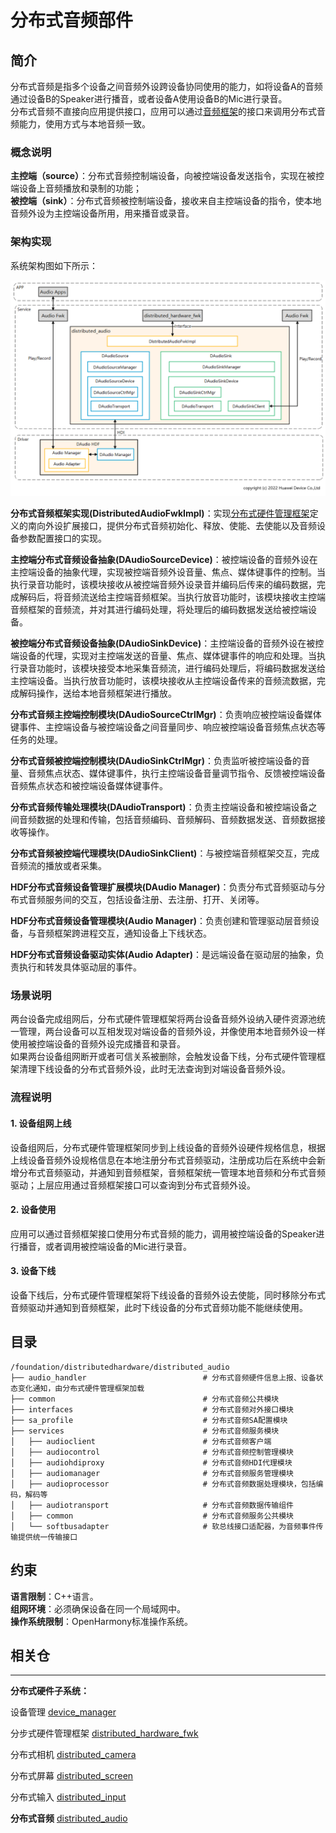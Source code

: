 # **分布式音频部件**

## **简介**

分布式音频是指多个设备之间音频外设跨设备协同使用的能力，如将设备A的音频通过设备B的Speaker进行播音，或者设备A使用设备B的Mic进行录音。  
分布式音频不直接向应用提供接口，应用可以通过[音频框架](https://gitee.com/openharmony/multimedia_audio_framework)的接口来调用分布式音频能力，使用方式与本地音频一致。

### **概念说明**
**主控端（source）**：分布式音频控制端设备，向被控端设备发送指令，实现在被控端设备上音频播放和录制的功能；  
**被控端（sink）**：分布式音频被控制端设备，接收来自主控端设备的指令，使本地音频外设为主控端设备所用，用来播音或录音。

### **架构实现**

系统架构图如下所示：

![](figures/distributedaudio_arch.png)

**分布式音频框架实现(DistributedAudioFwkImpl)**：实现[分布式硬件管理框架](https://gitee.com/openharmony/distributedhardware_distributed_hardware_fwk)定义的南向外设扩展接口，提供分布式音频初始化、释放、使能、去使能以及音频设备参数配置接口的实现。

**主控端分布式音频设备抽象(DAudioSourceDevice)**：被控端设备的音频外设在主控端设备的抽象代理，实现被控端音频外设音量、焦点、媒体键事件的控制。当执行录音功能时，该模块接收从被控端音频外设录音并编码后传来的编码数据，完成解码后，将音频流送给主控端音频框架。当执行放音功能时，该模块接收主控端音频框架的音频流，并对其进行编码处理，将处理后的编码数据发送给被控端设备。

**被控端分布式音频设备抽象(DAudioSinkDevice)**：主控端设备的音频外设在被控端设备的代理，实现对主控端发送的音量、焦点、媒体键事件的响应和处理。当执行录音功能时，该模块接受本地采集音频流，进行编码处理后，将编码数据发送给主控端设备。当执行放音功能时，该模块接收从主控端设备传来的音频流数据，完成解码操作，送给本地音频框架进行播放。

**分布式音频主控端控制模块(DAudioSourceCtrlMgr)**：负责响应被控端设备媒体键事件、主控端设备与被控端设备之间音量同步、响应被控端设备音频焦点状态等任务的处理。

**分布式音频被控端控制模块(DAudioSinkCtrlMgr)**：负责监听被控端设备的音量、音频焦点状态、媒体键事件，执行主控端设备音量调节指令、反馈被控端设备音频焦点状态和被控端设备媒体键事件。

**分布式音频传输处理模块(DAudioTransport)**：负责主控端设备和被控端设备之间音频数据的处理和传输，包括音频编码、音频解码、音频数据发送、音频数据接收等操作。

**分布式音频被控端代理模块(DAudioSinkClient)**：与被控端音频框架交互，完成音频流的播放或者采集。

**HDF分布式音频设备管理扩展模块(DAudio Manager)**：负责分布式音频驱动与分布式音频服务间的交互，包括设备注册、去注册、打开、关闭等。

**HDF分布式音频设备管理模块(Audio Manager)**：负责创建和管理驱动层音频设备，与音频框架跨进程交互，通知设备上下线状态。

**HDF分布式音频设备驱动实体(Audio Adapter)**：是远端设备在驱动层的抽象，负责执行和转发具体驱动层的事件。

### **场景说明**
两台设备完成组网后，分布式硬件管理框架将两台设备音频外设纳入硬件资源池统一管理，两台设备可以互相发现对端设备的音频外设，并像使用本地音频外设一样使用被控端设备的音频外设完成播音和录音。  
如果两台设备组网断开或者可信关系被删除，会触发设备下线，分布式硬件管理框架清理下线设备的分布式音频外设，此时无法查询到对端设备音频外设。

### **流程说明**
#### **1. 设备组网上线**
设备组网后，分布式硬件管理框架同步到上线设备的音频外设硬件规格信息，根据上线设备音频外设规格信息在本地注册分布式音频驱动，注册成功后在系统中会新增分布式音频驱动，并通知到音频框架，音频框架统一管理本地音频和分布式音频驱动；上层应用通过音频框架接口可以查询到分布式音频外设。

#### **2. 设备使用**
应用可以通过音频框架接口使用分布式音频的能力，调用被控端设备的Speaker进行播音，或者调用被控端设备的Mic进行录音。

#### **3. 设备下线**
设备下线后，分布式硬件管理框架将下线设备的音频外设去使能，同时移除分布式音频驱动并通知到音频框架，此时下线设备的分布式音频功能不能继续使用。

## **目录**

```
/foundation/distributedhardware/distributed_audio
├── audio_handler                          # 分布式音频硬件信息上报、设备状态变化通知，由分布式硬件管理框架加载
├── common                                 # 分布式音频公共模块
├── interfaces                             # 分布式音频对外接口模块
├── sa_profile                             # 分布式音频SA配置模块
├── services                               # 分布式音频服务模块
│   ├── audioclient                        # 分布式音频客户端
│   ├── audiocontrol                       # 分布式音频控制管理模块
│   ├── audiohdiproxy                      # 分布式音频HDI代理模块
│   ├── audiomanager                       # 分布式音频服务管理模块
│   ├── audioprocessor                     # 分布式音频数据处理模块，包括编码，解码等
│   ├── audiotransport                     # 分布式音频数据传输组件
│   ├── common                             # 分布式音频服务公共模块
│   └── softbusadapter                     # 软总线接口适配器，为音频事件传输提供统一传输接口
```

## **约束**
**语言限制**：C++语言。  
**组网环境**：必须确保设备在同一个局域网中。  
**操作系统限制**：OpenHarmony标准操作系统。  

## **相关仓**
****
**分布式硬件子系统：**

设备管理
[device_manager](https://gitee.com/openharmony/distributedhardware_device_manager)

分步式硬件管理框架
[distributed_hardware_fwk](https://gitee.com/openharmony/distributedhardware_distributed_hardware_fwk)

分布式相机
[distributed_camera](https://gitee.com/openharmony/distributedhardware_distributed_camera)

分布式屏幕
[distributed_screen](https://gitee.com/openharmony/distributedhardware_distributed_screen)

分布式输入
[distributed_input](https://gitee.com/openharmony/distributedhardware_distributed_input)

**分布式音频**
[distributed_audio](https://gitee.com/openharmony/distributedhardware_distributed_audio)
